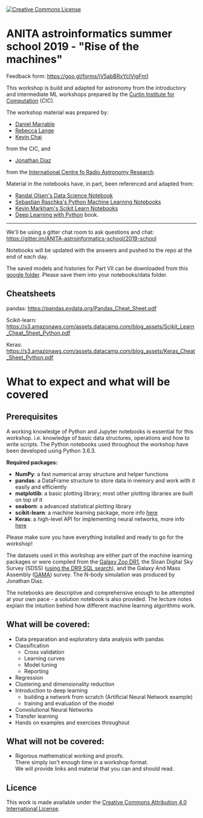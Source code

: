 <a rel="license" href="http://creativecommons.org/licenses/by/4.0/"><img alt="Creative Commons License" style="border-width:0" src="https://i.creativecommons.org/l/by/4.0/88x31.png" /></a>

# ANITA astroinformatics summer school 2019 - "Rise of the machines"

Feedback form: https://goo.gl/forms/jV5abBRxYcIVigFm1

This workshop is build and adapted for astronomy from the introductory and intermediate ML 
workshops prepared by the [Curtin Institute for Computation](http://computation.curtin.edu.au) (CIC).

The workshop material was prepared by:
- [Daniel Marrable](http://computation.curtin.edu.au/about/computational-specialists/curtin-business-school/)
- [Rebecca Lange](http://computation.curtin.edu.au/about/computational-specialists/humanities/)
- [Kevin Chai](http://computation.curtin.edu.au/about/computational-specialists/health-sciences/)

from the CIC, and

- [Jonathan Diaz](https://www.icrar.org/people/jdiaz/)

from the [International Centre fo Radio Astronomy Research](https://www.icrar.org/).


 
Material in the notebooks have, in part, been referenced and adapted from:
- [Randal Olsen's Data Science Notebook](https://github.com/rhiever/Data-Analysis-and-Machine-Learning-Projects/tree/master/example-data-science-notebook)
- [Sebastian Raschka's Python Machine Learning Notebooks](https://github.com/rasbt/python-machine-learning-book)
- [Kevin Markham's Scikit Learn Notebooks](https://github.com/justmarkham/scikit-learn-videos)
- [Deep Learning with Python](https://www.manning.com/books/deep-learning-with-python) book.

--- 

We'll be using a gitter chat room to ask questions and chat: https://gitter.im/ANITA-astroinformatics-school/2019-school

Notebooks will be updated with the answers and pushed to the repo at the end of each day.

The saved models and histories for Part VII can be downloaded from this 
[google folder](https://drive.google.com/open?id=1feZiF7oGVvlkS8OmpIIDk9qEev_7NQoe).
Please save them into your notebooks/data folder.


## Cheatsheets

pandas: https://pandas.pydata.org/Pandas_Cheat_Sheet.pdf

Scikit-learn: https://s3.amazonaws.com/assets.datacamp.com/blog_assets/Scikit_Learn_Cheat_Sheet_Python.pdf

Keras: https://s3.amazonaws.com/assets.datacamp.com/blog_assets/Keras_Cheat_Sheet_Python.pdf


# What to expect and what will be covered

## Prerequisites 
A working knowledge of Python and Jupyter notebooks is essential for this workshop. i.e. 
knowledge of basic data structures, operations and how to write scripts. 
The Python notebooks used throughout the workshop have been developed using Python 3.6.3.

**Required packages:**

-	**NumPy**: a fast numerical array structure and helper functions
-	**pandas**: a DataFrame structure to store data in memory and work with it easily and efficiently
-	**matplotlib**: a basic plotting library; most other plotting libraries are built on top of it
-	**seaborn**: a advanced statistical plotting library
-	**scikit-learn**: a machine learning package, more info [here](https://scikit-learn.org/)
- 	**Keras**: a high-level API for implementing neural networks, more info [here](https://keras.io/) 

Please make sure you have everything installed and ready to go for the workshop!

The datasets used in this workshop are either part of the machine learning packages or 
were compiled from the [Galaxy Zoo DR1](https://www.galaxyzoo.org/), 
the Sloan Digital Sky Survey (SDSS) ([using the DR9 SQL search](http://skyserver.sdss.org/dr9/en/tools/search/sql.asp)), and
the Galaxy And Mass Assembly ([GAMA](http://www.gama-survey.org/)) survey. 
The N-body simulation was produced by Jonathan Diaz.

The notebooks are descriptive and comprehensive enough to be attempted at your own pace - 
a solution notebook is also provided. The lecture notes explain the intuition behind how 
different machine learning algorithms work. 


## What will be covered:
- Data preparation and exploratory data analysis with pandas
- Classification
  - Cross validation
  - Learning curves
  - Model tuning
  - Reporting
- Regression
- Clustering and dimensionality reduction
- Introduction to deep learning 
	- building a network from scratch (Artificial Neural Network example)
    - training and evaluation of the model
- Convolutional Neural Networks
- Transfer learning
- Hands on examples and exercises throughout

## What will not be covered:
- Rigorous mathematical working and proofs.   
There simply isn't enough time in a workshop format.  
We will provide links and material that you can and should read.

 
## Licence

This work is made available under the [Creative Commons Attribution 4.0 International License](http://creativecommons.org/licenses/by/4.0/).

